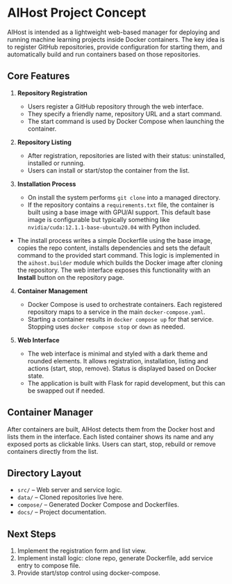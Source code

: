 # AIHost Project Concept

AIHost is intended as a lightweight web-based manager for deploying
and running machine learning projects inside Docker containers. The
key idea is to register GitHub repositories, provide configuration for
starting them, and automatically build and run containers based on
those repositories.

## Core Features

1. **Repository Registration**
   - Users register a GitHub repository through the web interface.
   - They specify a friendly name, repository URL and a start command.
   - The start command is used by Docker Compose when launching the
     container.

2. **Repository Listing**
   - After registration, repositories are listed with their status:
     uninstalled, installed or running.
   - Users can install or start/stop the container from the list.

3. **Installation Process**
   - On install the system performs `git clone` into a managed
     directory.
   - If the repository contains a `requirements.txt` file, the
     container is built using a base image with GPU/AI support. This
    default base image is configurable but typically something like
    `nvidia/cuda:12.1.1-base-ubuntu20.04` with Python included.
  - The install process writes a simple Dockerfile using the base
    image, copies the repo content, installs dependencies and sets the
    default command to the provided start command. This logic is
    implemented in the `aihost.builder` module which builds the Docker
    image after cloning the repository. The web interface exposes this
    functionality with an **Install** button on the repository page.

4. **Container Management**
   - Docker Compose is used to orchestrate containers. Each registered
     repository maps to a service in the main `docker-compose.yaml`.
   - Starting a container results in `docker compose up` for that
     service. Stopping uses `docker compose stop` or `down` as needed.

5. **Web Interface**
   - The web interface is minimal and styled with a dark theme and
     rounded elements. It allows registration, installation, listing and
     actions (start, stop, remove). Status is displayed based on Docker
     state.
   - The application is built with Flask for rapid development, but
     this can be swapped out if needed.


## Container Manager

After containers are built, AIHost detects them from the Docker host and lists them in the interface. Each listed container shows its name and any exposed ports as clickable links. Users can start, stop, rebuild or remove containers directly from the list.

## Directory Layout

- `src/` – Web server and service logic.
- `data/` – Cloned repositories live here.
- `compose/` – Generated Docker Compose and Dockerfiles.
- `docs/` – Project documentation.

## Next Steps

1. Implement the registration form and list view.
2. Implement install logic: clone repo, generate Dockerfile, add
   service entry to compose file.
3. Provide start/stop control using docker-compose.

